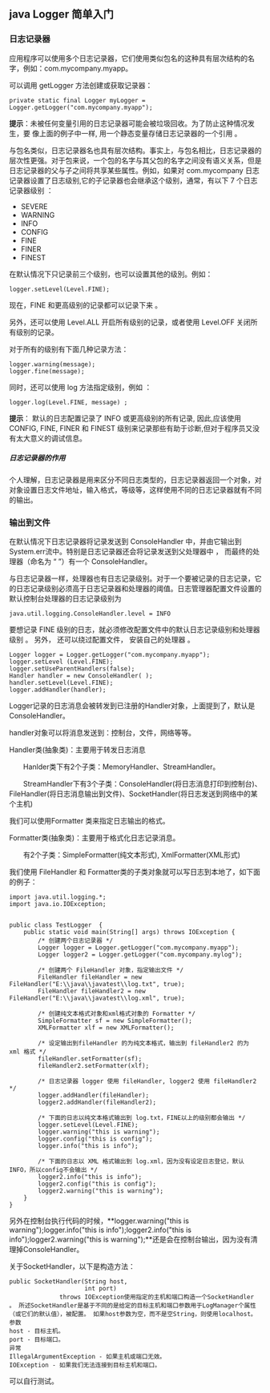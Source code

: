 ## java Logger 简单入门

### 日志记录器

应用程序可以使用多个日志记录器，它们使用类似包名的这种具有层次结构的名字，例如：com.mycompany.myapp。

可以调用 getLogger 方法创建或获取记录器：

	private static final Logger myLogger = Logger.getLogger("com.mycompany.myapp");

**提示**：未被任何变量引用的日志记录器可能会被垃圾回收。为了防止这种情况发生，要
像上面的例子中一样, 用一个静态变量存储日志记录器的一个引用 。

与包名类似，日志记录器名也具有层次结构。事实上，与包名相比，日志记录器的层次性更强。对于包来说，一个包的名字与其父包的名字之间没有语义关系，但是日志记录器的父与子之间将共享某些属性。例如，如果对 com.mycompany 日志记录器设置了日志级别,它的子记录器也会继承这个级别，通常，有以下 7 个日志记录器级别 ：

- SEVERE
- WARNING
- INFO
- CONFIG
- FINE
- FINER
- FINEST
 
在默认情况下只记录前三个级别，也可以设置其他的级別。例如：

	logger.setLevel(Level.FINE);

现在，FINE 和更高级别的记录都可以记录下来 。

另外，还可以使用 Level.ALL 开启所有级别的记录，或者使用 Level.OFF 关闭所有级别的记录。

对于所有的级别有下面几种记录方法：

	logger.warning(message);
	logger.fine(message);

同时，还可以使用 log 方法指定级别，例如 ：

	logger.log(Level.FINE, message) ;

**提示**： 默认的日志配置记录了 INFO 或更高级别的所有记录, 因此,应该使用 CONFIG, FINE, FINER 和 FINEST 级别来记录那些有助于诊断,但对于程序员又没有太大意义的调试信息。

##### 日志记录器的作用

个人理解，日志记录器是用来区分不同日志类型的，日志记录器返回一个对象，对对象设置日志文件地址，输入格式，等级等，这样使用不同的日志记录器就有不同的输出。

### 输出到文件

在默认情况下日志记录器将记录发送到 ConsoleHandler 中，并由它输出到 System.err流中。特别是日志记录器还会将记录发送到父处理器中 ， 而最终的处理器（命名为 “ ”）有一个 ConsoleHandler。

与日志记录器一样，处理器也有日志记录级别。对于一个要被记录的日志记录，它的日志记录级别必须高于日志记录器和处理器的阈值。日志管理器配置文件设置的默认控制台处理器的日志记录级别为

	java.util.logging.ConsoleHandler.level = INFO

要想记录 FINE 级别的日志，就必须修改配置文件中的默认日志记录级别和处理器级别 。
另外， 还可以绕过配置文件， 安装自己的处理器 。

	Logger logger = Logger.getLogger("com.mycompany.myapp");
	logger.setLevel (Level.FINE);
	logger.setUseParentHandlers(false);
	Handler handler = new ConsoleHandler( );
	handler.setLevel(Level.FINE);
	logger.addHandler(handler);

Logger记录的日志消息会被转发到已注册的Handler对象，上面提到了，默认是ConsoleHandler。

handler对象可以将消息发送到：控制台，文件，网络等等。

Handler类(抽象类)：主要用于转发日志消息

　　Hanlder类下有2个子类：MemoryHandler、StreamHandler。

　　StreamHandler下有3个子类：ConsoleHandler(将日志消息打印到控制台)、FileHandler(将日志消息输出到文件)、SocketHandler(将日志发送到网络中的某个主机)

我们可以使用Formatter 类来指定日志输出的格式。

Formatter类(抽象类)：主要用于格式化日志记录消息。

　　有2个子类：SimpleFormatter(纯文本形式), XmlFormatter(XML形式)

我们使用 FileHandler 和 Formatter类的子类对象就可以写日志到本地了，如下面的例子：

	import java.util.logging.*;
	import java.io.IOException;
	
	
	public class TestLogger  {
	    public static void main(String[] args) throws IOException {
			/* 创建两个日志记录器 */
	        Logger logger = Logger.getLogger("com.mycompany.myapp");
	        Logger logger2 = Logger.getLogger("com.mycompany.mylog");

			/* 创建两个 FileHandler 对象，指定输出文件 */
	        FileHandler fileHandler = new FileHandler("E:\\java\\javatest\\log.txt", true);
	        FileHandler fileHandler2 = new FileHandler("E:\\java\\javatest\\log.xml", true);
	
			/* 创建纯文本格式对象和xml格式对象的 Formatter */
	        SimpleFormatter sf = new SimpleFormatter();
	        XMLFormatter xlf = new XMLFormatter();
	
			/* 设定输出到fileHandler 的为纯文本格式，输出到 fileHandler2 的为 xml 格式 */
	        fileHandler.setFormatter(sf);
	        fileHandler2.setFormatter(xlf);
	
			/* 日志记录器 logger 使用 fileHandler, logger2 使用 fileHandler2 */
	        logger.addHandler(fileHandler);
	        logger2.addHandler(fileHandler2);

			/* 下面的日志以纯文本格式输出到 log.txt，FINE以上的级别都会输出 */	
	        logger.setLevel(Level.FINE);
	        logger.warning("this is warning");
	        logger.config("this is config");
	        logger.info("this is info");

			/* 下面的日志以 XML 格式输出到 log.xml，因为没有设定日志登记，默认INFO，所以config不会输出 */		
	        logger2.info("this is info");
	        logger2.config("this is config");
	        logger2.warning("this is warning");
	    }
	}

另外在控制台执行代码的时候，**logger.warning("this is warning");logger.info("this is info");logger2.info("this is info");logger2.warning("this is warning");**还是会在控制台输出，因为没有清理掉ConsoleHandler。

关于SocketHandler，以下是构造方法：

	public SocketHandler(String host,
	                     int port)
	              throws IOException使用指定的主机和端口构造一个SocketHandler 。 所述SocketHandler是基于不同的是给定的目标主机和端口参数用于LogManager个属性（或它们的默认值），被配置。 如果host参数为空，而不是空String，则使用localhost。 
	参数 
	host - 目标主机。 
	port - 目标端口。 
	异常 
	IllegalArgumentException - 如果主机或端口无效。 
	IOException - 如果我们无法连接到目标主机和端口。 

可以自行测试。
